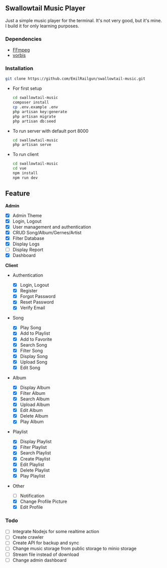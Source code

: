 ## Swallowtail Music Player

Just a simple music player for the terminal. It's not very good, but it's mine. I build it for only learning purposes.

### Dependencies

-   [FFmpeg](https://ffmpeg.org/)
-   [vorbis](https://xiph.org/vorbis/)

### Installation

```bash
git clone https://github.com/EmilRailgun/swallowtail-music.git
```

-   For first setup

    ```bash
    cd swallowtail-music
    composer install
    cp .env.example .env
    php artisan key:generate
    php artisan migrate
    php artisan db:seed
    ```

-   To run server with default port 8000

    ```bash
    cd swallowtail-music
    php artisan serve
    ```

-   To run client

    ```bash
    cd swallowtail-music
    cd vue
    npm install
    npm run dev
    ```

## Feature

**Admin**

-   [x] Admin Theme
-   [x] Login, Logout
-   [x] User management and authentication
-   [x] CRUD Song/Album/Gernes/Artist
-   [x] Filter Database
-   [x] Display Logs
-   [ ] Display Report
-   [x] Dashboard

**Client**

-   Authentication

    -   [x] Login, Logout
    -   [x] Register
    -   [x] Forgot Password
    -   [x] Reset Password
    -   [x] Verify Email

-   Song

    -   [x] Play Song
    -   [x] Add to Playlist
    -   [x] Add to Favorite
    -   [x] Search Song
    -   [x] Filter Song
    -   [x] Display Song
    -   [x] Upload Song
    -   [x] Edit Song

-   Album

    -   [x] Display Album
    -   [x] Filter Album
    -   [x] Search Album
    -   [x] Upload Album
    -   [x] Edit Album
    -   [x] Delete Album
    -   [x] Play Album

-   Playlist

    -   [x] Display Playlist
    -   [x] Filter Playlist
    -   [x] Search Playlist
    -   [x] Create Playlist
    -   [x] Edit Playlist
    -   [x] Delete Playlist
    -   [x] Play Playlist

-   Other

    -   [ ] Notification
    -   [x] Change Profile Picture
    -   [x] Edit Profile
    
### Todo
- [ ] Integrate Nodejs for some realtime action 
- [ ] Create crawler
- [ ] Create API for backup and sync
- [ ] Change music storage from public storage to minio storage
- [ ] Stream file instead of download
- [ ] Change admin dashboard
